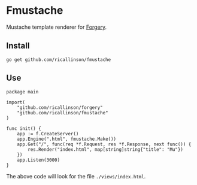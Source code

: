 # Fmustache

Mustache template renderer for [Forgery](https://github.com/ricallinson/forgery).

## Install

    go get github.com/ricallinson/fmustache

## Use

    package main

    import(
        "github.com/ricallinson/forgery"
        "github.com/ricallinson/fmustache"
    )

    func init() {
        app := f.CreateServer()
        app.Engine(".html", fmustache.Make())
        app.Get("/", func(req *f.Request, res *f.Response, next func()) {
            res.Render("index.html", map[string]string{"title": "Mu"})
        })
        app.Listen(3000)
    }

The above code will look for the file `./views/index.html`.